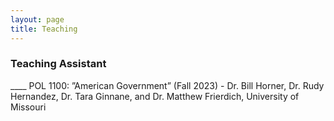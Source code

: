 ```yaml
---
layout: page
title: Teaching
---
```

### Teaching Assistant 
____ POL 1100: ”American Government” (Fall 2023)
    - Dr. Bill Horner, Dr. Rudy Hernandez, Dr. Tara Ginnane, and Dr. Matthew Frierdich, University of Missouri
